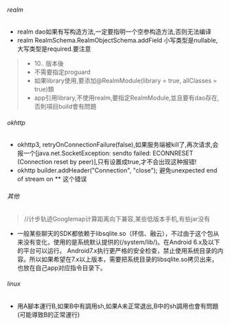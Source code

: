 ###### realm
* realm dao如果有写构造方法,一定要指明一个空参构造方法,否则无法编译
* realm RealmSchema.RealmObjectSchema.addField  小写类型是nullable,大写类型是required.要注意
>* 10.*.* 版本後
>* 不需要指定proguard
>* 如果library使用,要添加@RealmModule(library = true, allClasses = true)類
>* app引用library,不使用realm,要指定RealmModule,並且要有dao存在,否則項目build會有問題  


###### okhttp
* okhttp3, retryOnConnectionFailure(false),如果服务端被kill了,再次请求,会报一个[java.net.SocketException: sendto failed: ECONNRESET (Connection reset by peer)],只有设置成true,才不会出现这种报错!
* okhttp  builder.addHeader("Connection", "close");  避免unexpected end of stream on ** 这个错误


###### 其他
> //计步轨迹Googlemap计算距离向下兼容,某些低版本手机,有些jar没有
* 一般某些聊天的SDK都依赖于libsqlite.so（环信、融云），不过由于这个包从来没有变化，使用的是系统默认提供的(/system/lib/)。在Android 6.x及以下的平台可以运行。
 Android7.x执行更严格的安全检查，禁止使用系统目录的内容。所以如果希望在7.x以上版本，需要把系统目录的libsqlite.so拷贝出来，也放在自己app对应指令目录下。

###### linux
* 用A腳本運行B,如果B中有調用sh,如果A未正常退出,B中的sh調用也會有問題(可能導致B的正常運行)
